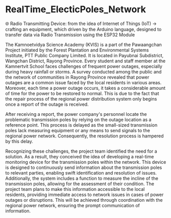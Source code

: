 # RealTime_ElecticPoles_Network
🌐 Radio Transmitting Device: from the idea of Internet of Things (IoT) -> crafting an equipment, which driven by the Arduino language, designed to transfer data via Radio Transmission using the ESP32 Module

The Kamnoetvidya Science Academy (KVIS) is a part of the Pawaangchan Project initiated by the Forest Plantation and Environmental Systems Institute, PTT Public Company Limited. It is located in Payubnai Subdistrict, Wangchan District, Rayong Province. Every student and staff member at the Kamnertvit School faces challenges of frequent power outages, especially during heavy rainfall or storms. A survey conducted among the public and the network of communities in Rayong Province revealed that power outages are a common issue faced by the local residents in various areas. Moreover, each time a power outage occurs, it takes a considerable amount of time for the power to be restored to normal. This is due to the fact that the repair process of the regional power distribution system only begins once a report of the outage is received.

After receiving a report, the power company's personnel locate the problematic transmission poles by relying on the outage location as a reference point. This process is delayed as the small-sized transmission poles lack measuring equipment or any means to send signals to the regional power network. Consequently, the resolution process is hampered by this delay.

Recognizing these challenges, the project team identified the need for a solution. As a result, they conceived the idea of developing a real-time monitoring device for the transmission poles within the network. This device is designed to continuously send information about the transmission poles to relevant parties, enabling swift identification and resolution of issues. Additionally, the system includes a function to measure the incline of the transmission poles, allowing for the assessment of their condition. The project team plans to make this information accessible to the local residents, providing immediate access to network issues in cases of power outages or disruptions. This will be achieved through coordination with the regional power network, ensuring the prompt communication of information.
